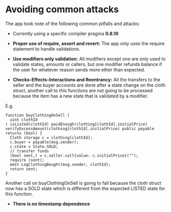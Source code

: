 # Avoiding common attacks

The app took note of the following common pitfalls and attacks:

- Currently using a specific compiler pragma **0.8.10**

- **Proper use of require, assert and revert:** The app only uses the require statement
to handle validations.

- **Use modifiers only validation:** All modifiers except one are only used to
validate states, amounts or callers, but one modifier refunds balance if the
user for whatever reason sends more ether than expected.

- **Checks-Effects-Interactions and Reentrancy:** All the transfers to the seller and the buyer accounts are done
after a state change on the cloth struct, another call to this functions are not going to be processed
because the item has a new state that is validated by a modifier.

E.g. 

```
function buyClothingOnSell (
  uint clothId
) isListed(clothId) paidEnough(clothing[clothId].initialPrice) verifyExcessAmount(clothing[clothId].initialPrice) public payable returns (bool) {
  Cloth storage c = clothing[clothId];
  c.buyer = payable(msg.sender);
  c.state = State.SOLD;
  // transfer funds
  (bool sent,) = c.seller.call{value: c.initialPrice}("");
  require (sent);
  emit LogClothingBought(msg.sender, clothId);
  return sent;
}
```

Another call on buyClothingOnSell is going to fail because the cloth struct now has a SOLD state
which is different from the expected LISTED state for this function.

- **There is no timestamp dependence**
